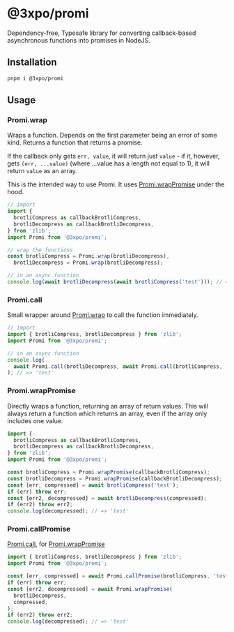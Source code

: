 # @3xpo/promi

Dependency-free, Typesafe library for converting callback-based asynchronous functions into promises in NodeJS.

## Installation

```zsh
pnpm i @3xpo/promi
```

## Usage

### Promi.wrap

Wraps a function. Depends on the first parameter being an error of some kind. Returns a function that returns a promise.

If the callback only gets `err, value`, it will return just `value` - if it, however, gets `(err, ...value)` (where ...value has a length not equal to 1), it will return `value` as an array.

This is the intended way to use Promi. It uses [Promi.wrapPromise](#promiwrappromise) under the hood.

```ts
// import
import {
  brotliCompress as callbackBrotliCompress,
  brotliDecompress as callbackBrotliDecompress,
} from 'zlib';
import Promi from '@3xpo/promi';

// wrap the functions
const brotliCompress = Promi.wrap(brotliDecompress),
  brotliDecompress = Promi.wrap(brotliDecompress);

// in an async function
console.log(await brotliDecompress(await brotliCompress('test'))); // => 'test'
```

### Promi.call

Small wrapper around [Promi.wrap](#promiwrap) to call the function immediately.

```ts
// import
import { brotliCompress, brotliDecompress } from 'zlib';
import Promi from '@3xpo/promi';

// in an async function
console.log(
  await Promi.call(brotliDecompress, await Promi.call(brotliCompress, 'test')),
); // => 'test'
```

### Promi.wrapPromise

Directly wraps a function, returning an array of return values. This will always return a function which returns an array, even if the array only includes one value.

```ts
import {
  brotliCompress as callbackBrotliCompress,
  brotliDecompress as callbackBrotliDecompress,
} from 'zlib';
import Promi from '@3xpo/promi';

const brotliCompress = Promi.wrapPromise(callbackBrotliCompress);
const brotliDecompress = Promi.wrapPromise(callbackBrotliDecompress);
const [err, compressed] = await brotliCompress('test');
if (err) throw err;
const [err2, decompressed] = await brotliDecompress(compressed);
if (err2) throw err2;
console.log(decompressed); // => 'test'
```

### Promi.callPromise

[Promi.call](#promicall), for [Promi.wrapPromise](#promiwrappromise)

```ts
import { brotliCompress, brotliDecompress } from 'zlib';
import Promi from '@3xpo/promi';

const [err, compressed] = await Promi.callPromise(brotliCompress, 'test');
if (err) throw err;
const [err2, decompressed] = await Promi.wrapPromise(
  brotliDecompress,
  compressed,
);
if (err2) throw err2;
console.log(decompressed); // => 'test'
```

